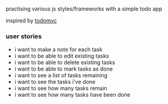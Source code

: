 practising various js styles/frameworks with a simple todo app

inspired by [todomvc](http://todomvc.com/)

### user stories

- i want to make a note for each task
- i want to be able to edit existing tasks
- i want to be able to delete existing tasks
- i want to be able to mark tasks as done
- i want to see a list of tasks remaining
- i want to see the tasks i've done
- i want to see how many tasks remain
- i want to see how many tasks have been done